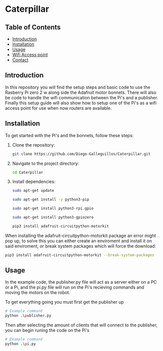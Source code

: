 # Caterpillar


## Table of Contents
- [Introduction](#introduction)
- [Installation](#installation)
- [Usage](#usage)
- [Wifi Access point](#Wifi_Access_point)
- [Contact](#contact)

## Introduction
In this repository you will find the setup steps and basic code to use the Rasberry Pi zero 2 w along side the Adafruit motor bonnets. There will also be code to handle the wifi communication between the Pi's and a publisher. Finally this setup guide will also show how to setup one of the Pi's as a wifi access point for use when now routers are available.



## Installation
To get started with the Pi's and the bonnets, follow these steps:

1. Clone the repository:
    ```bash
    git clone https://github.com/Diego-Galleguillos/Caterpillar.git
    ```

2. Navigate to the project directory:
    ```bash
    cd Caterpillar
    ```

3. Install dependencies:
    ```bash
    sudo apt-get update

    sudo apt-get install -y python3-pip

    sudo apt-get install python3-rpi.gpio

    sudo apt-get install python3-gpiozero

    pip3 install adafruit-circuitpython-motorkit
    ```

When installing the adafruit-circuitpython-motorkit package an error might pop up, to solve this you can either create an enviroment and install it on said enviroment, or break system packages which will force the download:

```bash
pip3 install adafruit-circuitpython-motorkit --break-system-packages
```

## Usage
In the example code, the publisher.py file will act as a server either on a PC or a Pi, and the pi.py file will run on the Pi's recieving commands and moving the motors on the robot.

To get everything going you must first get the publisher up
```bash
# Example command
python .\publisher.py
```
Then after selecting the amount of clients that will connect to the publisher, you can begin runing the code on the Pi's


```bash
# Example command
python .\pi.py
```